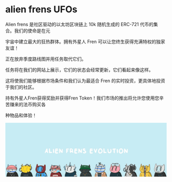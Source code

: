 # alien frens UFOs

Alien frens 是社区驱动的以太坊区块链上 10k 随机生成的 ERC-721 代币的集合。我们的使命是在元

宇宙中建立最大的狂热群体。拥有外星人 Fren 可以让您终生获得充满特权的独家友谊！

正在放弃季度路线图并用任务取代它们。

任务将在我们的网站上展示，它们的状态会经常更新，它们看起来像这样。

这将使我们能够根据市场条件和我们认为最适合 Fren 的实时投资，更具体地投资于我们的社区。

持有外星人Fren获得奖励并获得Fren Token！我们市场的推出将允许您使用您辛苦赚来的法币购买各

种物品和体验！

![NFT](54645_new.PNG)
